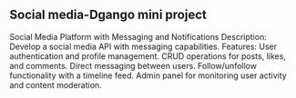 ## Social media-Dgango mini project
Social Media Platform with Messaging and Notifications
Description: Develop a social media API with messaging capabilities.
Features:
User authentication and profile management.
CRUD operations for posts, likes, and comments.
Direct messaging between users.
Follow/unfollow functionality with a timeline feed.
Admin panel for monitoring user activity and content moderation.
